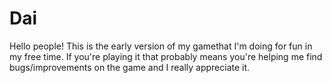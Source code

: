 # Dai

Hello people! This is the early version of my gamethat I'm doing for fun in my free time.
If you're playing it that probably means you're helping me find bugs/improvements on the game and I really appreciate it. 
